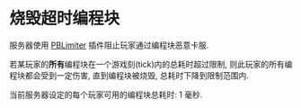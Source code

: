 # 烧毁超时编程块

服务器使用 [PBLimiter](https://torchapi.net/plugins/item/c1905f3f-86ac-4c54-96d2-32f71f677f6e) 插件阻止玩家通过编程块恶意卡服.

若某玩家的**所有**编程块在一个游戏刻(tick)内的总耗时超过限制, 则此玩家的所有编程块都会受到一定伤害, 直到编程块被烧毁, 总耗时下降到限制范围内.

当前服务器设定的每个玩家可用的编程块总耗时: 1 毫秒.
